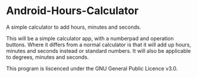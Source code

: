 # Android-Hours-Calculator
A simple calculator to add hours, minutes and seconds.

This will be a simple calculator app, with a numberpad and operation buttons. Where it differs from a normal calculator is that it will add up hours, minutes and seconds instead or standard numbers. It will also be applicable to degrees, minutes and seconds.

This program is liscenced under the GNU General Public Licence v3.0.
